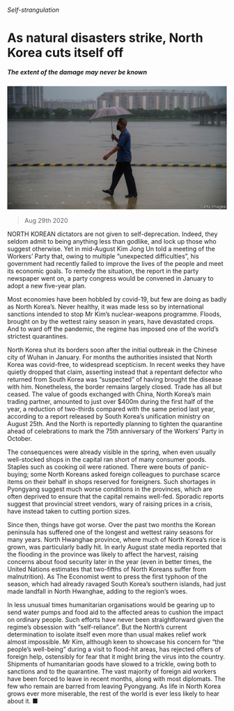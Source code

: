 ###### Self-strangulation

# As natural disasters strike, North Korea cuts itself off 

##### The extent of the damage may never be known 

![image](images/20200829_ASP007_0.jpg) 

> Aug 29th 2020 

NORTH KOREAN dictators are not given to self-deprecation. Indeed, they seldom admit to being anything less than godlike, and lock up those who suggest otherwise. Yet in mid-August Kim Jong Un told a meeting of the Workers’ Party that, owing to multiple “unexpected difficulties”, his government had recently failed to improve the lives of the people and meet its economic goals. To remedy the situation, the report in the party newspaper went on, a party congress would be convened in January to adopt a new five-year plan.

Most economies have been hobbled by covid-19, but few are doing as badly as North Korea’s. Never healthy, it was made less so by international sanctions intended to stop Mr Kim’s nuclear-weapons programme. Floods, brought on by the wettest rainy season in years, have devastated crops. And to ward off the pandemic, the regime has imposed one of the world’s strictest quarantines.


North Korea shut its borders soon after the initial outbreak in the Chinese city of Wuhan in January. For months the authorities insisted that North Korea was covid-free, to widespread scepticism. In recent weeks they have quietly dropped that claim, asserting instead that a repentant defector who returned from South Korea was “suspected” of having brought the disease with him. Nonetheless, the border remains largely closed. Trade has all but ceased. The value of goods exchanged with China, North Korea’s main trading partner, amounted to just over $400m during the first half of the year, a reduction of two-thirds compared with the same period last year, according to a report released by South Korea’s unification ministry on August 25th. And the North is reportedly planning to tighten the quarantine ahead of celebrations to mark the 75th anniversary of the Workers’ Party in October.

The consequences were already visible in the spring, when even usually well-stocked shops in the capital ran short of many consumer goods. Staples such as cooking oil were rationed. There were bouts of panic-buying; some North Koreans asked foreign colleagues to purchase scarce items on their behalf in shops reserved for foreigners. Such shortages in Pyongyang suggest much worse conditions in the provinces, which are often deprived to ensure that the capital remains well-fed. Sporadic reports suggest that provincial street vendors, wary of raising prices in a crisis, have instead taken to cutting portion sizes.

Since then, things have got worse. Over the past two months the Korean peninsula has suffered one of the longest and wettest rainy seasons for many years. North Hwanghae province, where much of North Korea’s rice is grown, was particularly badly hit. In early August state media reported that the flooding in the province was likely to affect the harvest, raising concerns about food security later in the year (even in better times, the United Nations estimates that two-fifths of North Koreans suffer from malnutrition). As The Economist went to press the first typhoon of the season, which had already ravaged South Korea’s southern islands, had just made landfall in North Hwanghae, adding to the region’s woes.

In less unusual times humanitarian organisations would be gearing up to send water pumps and food aid to the affected areas to cushion the impact on ordinary people. Such efforts have never been straightforward given the regime’s obsession with “self-reliance”. But the North’s current determination to isolate itself even more than usual makes relief work almost impossible. Mr Kim, although keen to showcase his concern for “the people’s well-being” during a visit to flood-hit areas, has rejected offers of foreign help, ostensibly for fear that it might bring the virus into the country. Shipments of humanitarian goods have slowed to a trickle, owing both to sanctions and to the quarantine. The vast majority of foreign aid workers have been forced to leave in recent months, along with most diplomats. The few who remain are barred from leaving Pyongyang. As life in North Korea grows ever more miserable, the rest of the world is ever less likely to hear about it. ■

